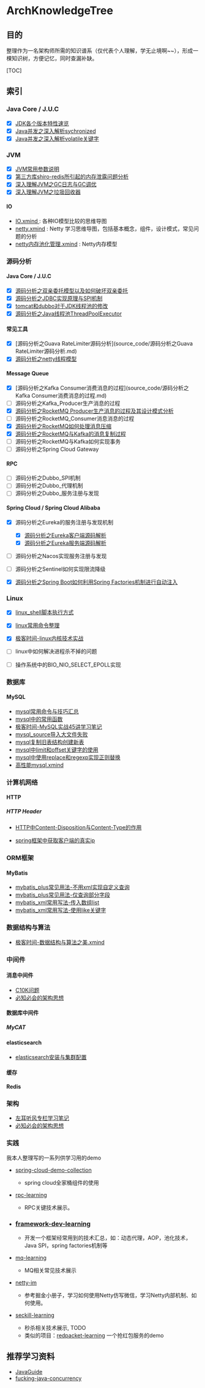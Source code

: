# ArchKnowledgeTree

## 目的
整理作为一名架构师所需的知识谱系（仅代表个人理解，学无止境啊~~），形成一棵知识树，方便记忆，同时查漏补缺。

[TOC]



## 索引

### Java Core / J.U.C

- [x] [JDK各个版本特性速览](java/JDK各个版本特性速览.md)
- [x] [Java并发之深入解析sychronized](java/Java并发之深入解析sychronized.md)
- [x] [Java并发之深入解析volatile关键字](java/Java并发之深入解析volatile关键字.md)

### JVM  

- [X] [JVM常用参数说明](jvm/JVM常用参数说明.md)
- [X] [第三方库shiro-redis所引起的内存泄露问题分析](jvm/第三方库shiro-redis所引起的内存泄露问题分析.md)
- [X] [深入理解JVM之GC日志与GC调优](jvm/深入理解JVM之GC日志与GC调优.md)
- [X] [深入理解JVM之垃圾回收器](jvm/深入理解JVM之垃圾回收器.md) 

#### IO
- [IO.xmind ](io/IO.xmind) : 各种IO模型比较的思维导图
- [netty.xmind](io/netty.xmind) : Netty 学习思维导图，包括基本概念，组件，设计模式，常见问题的分析
- [netty内存池化管理.xmind](io/netty内存池化管理.xmind) : Netty内存模型

### 源码分析

#### Java Core / J.U.C
- [X] [源码分析之双亲委托模型以及如何破坏双亲委托](source_code/源码分析之双亲委托模型以及如何破坏双亲委托.md)
- [X] [源码分析之JDBC实现原理与SPI机制](source_code/源码分析之JDBC实现原理与SPI机制.md)
- [X] [tomcat和dubbo对于JDK线程池的修改](source_code/tomcat和dubbo对于JDK线程池的修改.md)
- [X] [源码分析之Java线程池ThreadPoolExecutor](source_code/源码分析之Java线程池ThreadPoolExecutor.md)

#### 常见工具
- [X] [源码分析之Guava RateLimiter源码分析](source_code/源码分析之Guava RateLimiter源码分析.md)
- [X] [源码分析之netty线程模型](source_code/源码分析之netty线程模型.md)

#### Message Queue

- [X] [源码分析之Kafka Consumer消费消息的过程](source_code/源码分析之Kafka Consumer消费消息的过程.md)
- [ ] 源码分析之Kafka_Producer生产消息的过程
- [X] [源码分析之RocketMQ Producer生产消息的过程及其设计模式分析](source_code/源码分析之RocketMQ_Producer生产消息的过程及其设计模式分析.md)
- [ ] 源码分析之RocketMQ_Consumer消息消息的过程
- [X] [源码分析之RocketMQ如何处理消息压缩](source_code/源码分析之RocketMQ如何处理消息压缩.md)
- [X] [源码分析之RocketMQ与Kafka的消息复制过程](source_code/源码分析之RocketMQ与Kafka的消息复制过程.md)
- [ ] 源码分析之RocketMQ与Kafka如何实现事务
- [ ] 源码分析之Spring Cloud Gateway

#### RPC  

- [ ] 源码分析之Dubbo_SPI机制
- [ ] 源码分析之Dubbo_代理机制
- [ ] 源码分析之Dubbo_服务注册与发现

#### Spring Cloud / Spring Cloud Alibaba  

- [x] 源码分析之Eureka的服务注册与发现机制
  - [x] [源码分析之Eureka客户端源码解析](source_code/源码分析之Eureka客户端源码解析.md)
  - [x] [源码分析之Eureka服务端源码解析](source_code/源码分析之Eureka服务端源码解析.md)
- [ ] 源码分析之Nacos实现服务注册与发现
- [ ] 源码分析之Sentinel如何实现限流降级
- [X] [源码分析之Spring Boot如何利用Spring Factories机制进行自动注入](source_code/源码分析之Spring_Boot如何利用Spring_Factories机制进行自动注入.md)


### Linux
- [X] [linux_shell脚本执行方式](linux/linux_shell脚本执行方式.md)
- [X] [linux常用命令整理](linux/linux常用命令整理.md)
- [X] [极客时间-linux内核技术实战](linux/linux内核技术实战.xmind)
- [ ] linux中如何解决进程杀不掉的问题
- [ ] 操作系统中的BIO_NIO_SELECT_EPOLL实现





### 数据库

#### MySQL
- [mysql常用命令与技巧汇总](mysql/mysql常用命令与技巧汇总.md)
- [mysql中的常用函数](mysql/mysql中的常用函数.md)
- [极客时间-MySQL实战45讲学习笔记](mysql/极客时间-MySQL实战45讲学习笔记)
- [mysql_source导入大文件失败](mysql/mysql_source导入大文件失败)
- [mysql复制旧表结构创建新表](mysql/mysql复制旧表结构创建新表.md)
- [mysql中limit和offset关键字的使用](mysql/mysql中limit和offset关键字的使用.md)
- [mysql中使用replace和regexp实现正则替换](mysql/mysql中使用replace和regexp实现正则替换.md)
- [高性能mysql.xmind](mysql/高性能mysql.xmind)


### 计算机网络

#### HTTP

##### HTTP Header
- [HTTP中Content-Disposition与Content-Type的作用](network/HTTP中Content-Disposition与Content-Type的作用.md)

- [spring框架中获取客户端的真实ip](network/spring框架中获取客户端的真实ip.md)


### ORM框架

#### MyBatis
- [mybatis_plus常见用法-不用xml实现自定义查询](frameworks/mybatis_and_mybatis_plus/mybatis_plus常见用法-不用xml实现自定义查询.md)
- [mybatis_plus常见用法-仅查询部分字段](frameworks/mybatis_and_mybatis_plus/mybatis_plus常见用法-仅查询部分字段.md)
- [mybatis_xml常用写法-传入数组list](frameworks/mybatis_and_mybatis_plus/mybatis_xml常用写法-传入数组list.md)
- [mybatis_xml常用写法-使用like关键字](frameworks/mybatis_and_mybatis_plus/mybatis_xml常用写法-使用like关键字.md)

### 数据结构与算法

- [极客时间-数据结构与算法之美.xmind](algorithm/极客时间-数据结构与算法之美听课笔记.xmind)

### 中间件
#### 消息中间件

- [C10K问题](architecture/C10K问题.xmind)
- [必知必会的架构思想](architecture/必知必会的架构思想.xmind)


#### 数据库中间件

##### MyCAT


#### elasticsearch
- [elasticsearch安装与集群配置](middleware/elasticsearch/elasticsearch安装与集群配置.md)

#### 缓存

#### Redis


### 架构
- [左耳听风专栏学习笔记](architecture/左耳听风专栏学习笔记.md)
- [必知必会的架构思想](drchitecture/必知必会的架构思想.xmind)



### 实践

我本人整理写的一系列供学习用的demo

- [spring-cloud-demo-collection ](https://github.com/evasnowind/spring-cloud-demo-collection)
  
  - spring cloud全家桶组件的使用
  
- [rpc-learning](https://github.com/evasnowind/rpc-learning)

  - RPC关键技术展示。

- ### [framework-dev-learning](https://github.com/evasnowind/framework-dev-learning)

  - 开发一个框架经常用到的技术汇总，如：动态代理，AOP，池化技术，Java SPI，spring factories机制等

- [mq-learning](https://github.com/evasnowind/mq-learning)

  - MQ相关常见技术展示

- [netty-im](https://github.com/evasnowind/netty-im)
  
  - 参考掘金小册子，学习如何使用Netty仿写微信，学习Netty内部机制、如何使用。
  
- [seckill-learning](https://github.com/evasnowind/seckill-learning) 

  - 秒杀相关技术展示, TODO
  - 类似的项目：[redpacket-learning](https://github.com/evasnowind/redpacket-learning) 一个抢红包服务的demo



## 推荐学习资料
- [JavaGuide](https://github.com/Snailclimb/JavaGuide)
- [fucking-java-concurrency](https://github.com/oldratlee/fucking-java-concurrency)

